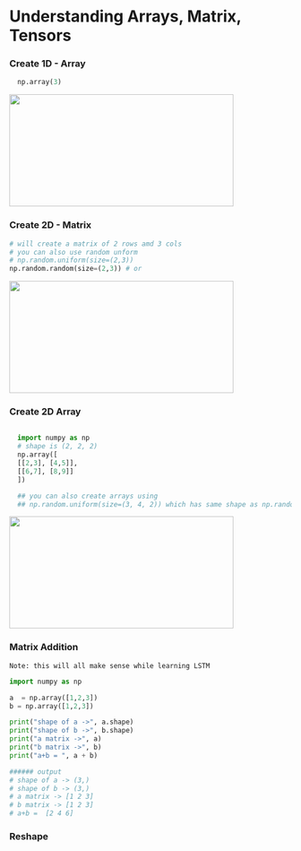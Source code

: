 # Understanding Arrays, Matrix, Tensors

  ### Create 1D - Array
  ```python
    np.array(3)
  ```
 

  <img src="https://user-images.githubusercontent.com/10928536/236743760-0edd86f5-1d7e-4b82-9bac-5a48a35e3b0c.png" width="400" height="200">

  ### Create 2D - Matrix
  ```python
  # will create a matrix of 2 rows amd 3 cols
  # you can also use random unform
  # np.random.uniform(size=(2,3))
  np.random.random(size=(2,3)) # or   
  ```
  <img src="https://user-images.githubusercontent.com/10928536/236746538-4482eca2-2ccb-4994-af58-fe3c85ec9a18.png" width="400" height="200">
  
  
  ### Create 2D Array
  ```python 
  
    import numpy as np
    # shape is (2, 2, 2)
    np.array([
    [[2,3], [4,5]],
    [[6,7], [8,9]]
    ]) 
  
    ## you can also create arrays using
    ## np.random.uniform(size=(3, 4, 2)) which has same shape as np.random.random([3,4,2])
  
  ```
  <img src="https://user-images.githubusercontent.com/10928536/236752424-f2c0e63c-6711-4cf9-bc29-133d3c4d3c0b.png" width="400" height="200">


  ### Matrix Addition

`Note: this will all make sense while learning LSTM`
  
  ```python
import numpy as np

a  = np.array([1,2,3])
b = np.array([1,2,3])

print("shape of a ->", a.shape)
print("shape of b ->", b.shape)
print("a matrix ->", a) 
print("b matrix ->", b)
print("a+b = ", a + b)

###### output
# shape of a -> (3,)
# shape of b -> (3,)
# a matrix -> [1 2 3]
# b matrix -> [1 2 3]
# a+b =  [2 4 6]

```
  


 ### Reshape
